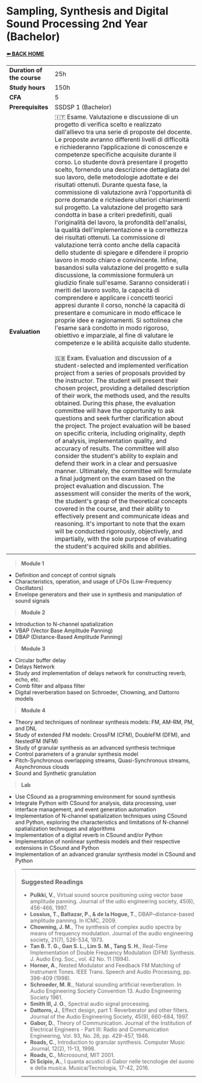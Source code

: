 # **Sampling, Synthesis and Digital Sound Processing 2nd Year (Bachelor)**  

[**⬅️ BACK HOME**](/HOME.md)  

|                          |     |
|:-------------------------|:----|  
|**Duration of the course**|25h  |
|**Study hours**           |150h |
|**CFA**                   |5    |
|**Prerequisites**         |SSDSP 1 (Bachelor)|
|**Evaluation**                  |🇮🇹 Esame. Valutazione e discussione di un progetto di verifica scelto e realizzato dall'allievo tra una serie di proposte del docente. Le proposte avranno differenti livelli di difficoltà e richiederanno l’applicazione di conoscenze e competenze specifiche acquisite durante il corso. Lo studente dovrà presentare il progetto scelto, fornendo una descrizione dettagliata del suo lavoro, delle metodologie adottate e dei risultati ottenuti. Durante questa fase, la commissione di valutazione avrà l'opportunità di porre domande e richiedere ulteriori chiarimenti sul progetto. La valutazione del progetto sarà condotta in base a criteri predefiniti, quali l'originalità del lavoro, la profondità dell'analisi, la qualità dell'implementazione e la correttezza dei risultati ottenuti. La commissione di valutazione terrà conto anche della capacità dello studente di spiegare e difendere il proprio lavoro in modo chiaro e convincente. Infine, basandosi sulla valutazione del progetto e sulla discussione, la commissione formulerà un giudizio finale sull'esame. Saranno considerati i meriti del lavoro svolto, la capacità di comprendere e applicare i concetti teorici appresi durante il corso, nonché la capacità di presentare e comunicare in modo efficace le proprie idee e ragionamenti. Si sottolinea che l'esame sarà condotto in modo rigoroso, obiettivo e imparziale, al fine di valutare le competenze e le abilità acquisite dallo studente.<br><br>🇬🇧 Exam. Evaluation and discussion of a student-selected and implemented verification project from a series of proposals provided by the instructor. The student will present their chosen project, providing a detailed description of their work, the methods used, and the results obtained. During this phase, the evaluation committee will have the opportunity to ask questions and seek further clarification about the project. The project evaluation will be based on specific criteria, including originality, depth of analysis, implementation quality, and accuracy of results. The committee will also consider the student's ability to explain and defend their work in a clear and persuasive manner. Ultimately, the committee will formulate a final judgment on the exam based on the project evaluation and discussion. The assessment will consider the merits of the work, the student's grasp of the theoretical concepts covered in the course, and their ability to effectively present and communicate ideas and reasoning. It's important to note that the exam will be conducted rigorously, objectively, and impartially, with the sole purpose of evaluating the student's acquired skills and abilities.|
|                          |     |

> **Module 1**

- Definition and concept of control signals  
- Characteristics, operation, and usage of LFOs (Low-Frequency Oscillators)  
- Envelope generators and their use in synthesis and manipulation of sound signals

> **Module 2**

- Introduction to N-channel spatialization  
- VBAP (Vector Base Amplitude Panning)  
- DBAP (Distance-Based Amplitude Panning)  

> **Module 3**

- Circular buffer delay
- Delays Network
- Study and implementation of delays network for constructing reverb, echo, etc.  
- Comb filter and allpass filter  
- Digital reverberation based on Schroeder, Chowning, and Dattorro models  

> **Module 4**

- Theory and techniques of nonlinear synthesis models: FM, AM-RM, PM, and DNL  
- Study of extended FM models: CrossFM (CFM), DoubleFM (DFM), and NestedFM (NFM)  
- Study of granular synthesis as an advanced synthesis technique  
- Control parameters of a granular synthesis model  
- Pitch-Synchronous overlapping streams, Quasi-Synchronous streams, Asynchronous clouds  
- Sound and Synthetic granulation  

> **Lab**

- Use CSound as a programming environment for sound synthesis  
- Integrate Python with CSound for analysis, data processing, user interface management, and event generation automation  
- Implementation of N-channel spatialization techniques using CSound and Python, exploring the characteristics and limitations of N-channel spatialization techniques and algorithms  
- Implementation of a digital reverb in CSound and/or Python  
- Implementation of nonlinear synthesis models and their respective extensions in CSound and Python  
- Implementation of an advanced granular synthesis model in CSound and Python  

>---
>
> ### **Suggested Readings**  
>
>- **Pulkki, V.**, Virtual sound source positioning using vector base amplitude panning. Journal of the udio engineering society, 45(6), 456-466, 1997.  
>- **Lossius, T., Baltazar, P., & de la Hogue, T.**, DBAP–distance-based amplitude panning. In ICMC, 2009.  
>- **Chowning, J. M.**, The synthesis of complex audio spectra by means of frequency modulation. Journal of the audio engineering society, 21(7), 526-534, 1973.  
>- **Tan B. T. G., Gan S. L., Lim S. M., Tang S. H.**, Real-Time Implementation of Double Frequency Modulation (DFM) Synthesis. J. Audio Eng. Soc., vol. 42 No. 11 (1994).  
>- **Horner, A**., Nested Modulator and Feedback FM Matching of Instrument Tones. IEEE Trans. Speech and Audio Processing, pp. 398-409 (1998).  
>- **Schroeder, M. R.**, Natural sounding artificial reverberation. In Audio Engineering Society Convention 13. Audio Engineering Society 1961.  
>- **Smith III, J. O.**, Spectral audio signal processing.  
>- **Dattorro, J.**, Effect design, part 1: Reverberator and other filters. Journal of the Audio Engineering Society, 45(9), 660-684, 1997.  
>- **Gabor, D.**, Theory of Communication. Journal of the Institution of Electrical Engineers - Part III: Radio and Communication Engineering, Vol. 93, No. 26, pp. 429-457, 1946.  
>- **Roads, C.**, Introduction to granular synthesis. Computer Music Journal, 12(2), 11-13, 1998.
>- **Roads, C.**, Microsound, MIT 2001.
>- **Di Scipio, A.**, I quanta acustici di Gabor nelle tecnologie del suono e della musica. Musica/Tecnologia, 17-42, 2016.  
>
>---
